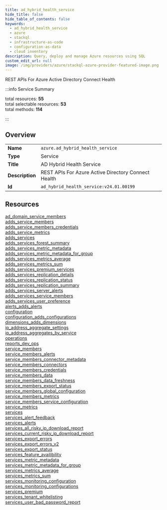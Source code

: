```yaml
---
title: ad_hybrid_health_service
hide_title: false
hide_table_of_contents: false
keywords:
  - ad_hybrid_health_service
  - azure
  - stackql
  - infrastructure-as-code
  - configuration-as-data
  - cloud inventory
description: Query, deploy and manage Azure resources using SQL
custom_edit_url: null
image: /img/providers/azure/stackql-azure-provider-featured-image.png
---
```

REST APIs For Azure Active Directory Connect Health  
    
:::info Service Summary

<div class="row">
<div class="providerDocColumn">
<span>total resources:&nbsp;<b>55</b></span><br />
<span>total selectable resources:&nbsp;<b>53</b></span><br />
<span>total methods:&nbsp;<b>114</b></span><br />
</div>
</div>

:::

## Overview
<table><tbody>
<tr><td><b>Name</b></td><td><code>azure.ad_hybrid_health_service</code></td></tr>
<tr><td><b>Type</b></td><td>Service</td></tr>
<tr><td><b>Title</b></td><td>AD Hybrid Health Service</td></tr>
<tr><td><b>Description</b></td><td>REST APIs For Azure Active Directory Connect Health</td></tr>
<tr><td><b>Id</b></td><td><code>ad_hybrid_health_service:v24.01.00199</code></td></tr>
</tbody></table>

## Resources
<div class="row">
<div class="providerDocColumn">
<a href="/providers/azure/ad_hybrid_health_service/ad_domain_service_members/">ad_domain_service_members</a><br />
<a href="/providers/azure/ad_hybrid_health_service/adds_service_members/">adds_service_members</a><br />
<a href="/providers/azure/ad_hybrid_health_service/adds_service_members_credentials/">adds_service_members_credentials</a><br />
<a href="/providers/azure/ad_hybrid_health_service/adds_service_metrics/">adds_service_metrics</a><br />
<a href="/providers/azure/ad_hybrid_health_service/adds_services/">adds_services</a><br />
<a href="/providers/azure/ad_hybrid_health_service/adds_services_forest_summary/">adds_services_forest_summary</a><br />
<a href="/providers/azure/ad_hybrid_health_service/adds_services_metric_metadata/">adds_services_metric_metadata</a><br />
<a href="/providers/azure/ad_hybrid_health_service/adds_services_metric_metadata_for_group/">adds_services_metric_metadata_for_group</a><br />
<a href="/providers/azure/ad_hybrid_health_service/adds_services_metrics_average/">adds_services_metrics_average</a><br />
<a href="/providers/azure/ad_hybrid_health_service/adds_services_metrics_sum/">adds_services_metrics_sum</a><br />
<a href="/providers/azure/ad_hybrid_health_service/adds_services_premium_services/">adds_services_premium_services</a><br />
<a href="/providers/azure/ad_hybrid_health_service/adds_services_replication_details/">adds_services_replication_details</a><br />
<a href="/providers/azure/ad_hybrid_health_service/adds_services_replication_status/">adds_services_replication_status</a><br />
<a href="/providers/azure/ad_hybrid_health_service/adds_services_replication_summary/">adds_services_replication_summary</a><br />
<a href="/providers/azure/ad_hybrid_health_service/adds_services_server_alerts/">adds_services_server_alerts</a><br />
<a href="/providers/azure/ad_hybrid_health_service/adds_services_service_members/">adds_services_service_members</a><br />
<a href="/providers/azure/ad_hybrid_health_service/adds_services_user_preference/">adds_services_user_preference</a><br />
<a href="/providers/azure/ad_hybrid_health_service/alerts_adds_alerts/">alerts_adds_alerts</a><br />
<a href="/providers/azure/ad_hybrid_health_service/configuration/">configuration</a><br />
<a href="/providers/azure/ad_hybrid_health_service/configuration_adds_configurations/">configuration_adds_configurations</a><br />
<a href="/providers/azure/ad_hybrid_health_service/dimensions_adds_dimensions/">dimensions_adds_dimensions</a><br />
<a href="/providers/azure/ad_hybrid_health_service/ip_address_aggregate_settings/">ip_address_aggregate_settings</a><br />
<a href="/providers/azure/ad_hybrid_health_service/ip_address_aggregates_by_service/">ip_address_aggregates_by_service</a><br />
<a href="/providers/azure/ad_hybrid_health_service/operations/">operations</a><br />
<a href="/providers/azure/ad_hybrid_health_service/reports_dev_ops/">reports_dev_ops</a><br />
<a href="/providers/azure/ad_hybrid_health_service/service_members/">service_members</a><br />
<a href="/providers/azure/ad_hybrid_health_service/service_members_alerts/">service_members_alerts</a><br />
<a href="/providers/azure/ad_hybrid_health_service/service_members_connector_metadata/">service_members_connector_metadata</a><br />
</div>
<div class="providerDocColumn">
<a href="/providers/azure/ad_hybrid_health_service/service_members_connectors/">service_members_connectors</a><br />
<a href="/providers/azure/ad_hybrid_health_service/service_members_credentials/">service_members_credentials</a><br />
<a href="/providers/azure/ad_hybrid_health_service/service_members_data/">service_members_data</a><br />
<a href="/providers/azure/ad_hybrid_health_service/service_members_data_freshness/">service_members_data_freshness</a><br />
<a href="/providers/azure/ad_hybrid_health_service/service_members_export_status/">service_members_export_status</a><br />
<a href="/providers/azure/ad_hybrid_health_service/service_members_global_configuration/">service_members_global_configuration</a><br />
<a href="/providers/azure/ad_hybrid_health_service/service_members_metrics/">service_members_metrics</a><br />
<a href="/providers/azure/ad_hybrid_health_service/service_members_service_configuration/">service_members_service_configuration</a><br />
<a href="/providers/azure/ad_hybrid_health_service/service_metrics/">service_metrics</a><br />
<a href="/providers/azure/ad_hybrid_health_service/services/">services</a><br />
<a href="/providers/azure/ad_hybrid_health_service/services_alert_feedback/">services_alert_feedback</a><br />
<a href="/providers/azure/ad_hybrid_health_service/services_alerts/">services_alerts</a><br />
<a href="/providers/azure/ad_hybrid_health_service/services_all_risky_ip_download_report/">services_all_risky_ip_download_report</a><br />
<a href="/providers/azure/ad_hybrid_health_service/services_current_risky_ip_download_report/">services_current_risky_ip_download_report</a><br />
<a href="/providers/azure/ad_hybrid_health_service/services_export_errors/">services_export_errors</a><br />
<a href="/providers/azure/ad_hybrid_health_service/services_export_errors_v2/">services_export_errors_v2</a><br />
<a href="/providers/azure/ad_hybrid_health_service/services_export_status/">services_export_status</a><br />
<a href="/providers/azure/ad_hybrid_health_service/services_feature_availibility/">services_feature_availibility</a><br />
<a href="/providers/azure/ad_hybrid_health_service/services_metric_metadata/">services_metric_metadata</a><br />
<a href="/providers/azure/ad_hybrid_health_service/services_metric_metadata_for_group/">services_metric_metadata_for_group</a><br />
<a href="/providers/azure/ad_hybrid_health_service/services_metrics_average/">services_metrics_average</a><br />
<a href="/providers/azure/ad_hybrid_health_service/services_metrics_sum/">services_metrics_sum</a><br />
<a href="/providers/azure/ad_hybrid_health_service/services_monitoring_configuration/">services_monitoring_configuration</a><br />
<a href="/providers/azure/ad_hybrid_health_service/services_monitoring_configurations/">services_monitoring_configurations</a><br />
<a href="/providers/azure/ad_hybrid_health_service/services_premium/">services_premium</a><br />
<a href="/providers/azure/ad_hybrid_health_service/services_tenant_whitelisting/">services_tenant_whitelisting</a><br />
<a href="/providers/azure/ad_hybrid_health_service/services_user_bad_password_report/">services_user_bad_password_report</a><br />
</div>
</div>
